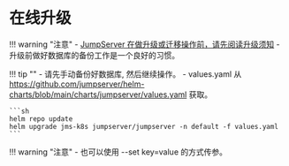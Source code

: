 # 在线升级

!!! warning "注意"
    - [JumpServer 在做升级或迁移操作前，请先阅读升级须知](../upgrade_notice.md)
    - 升级前做好数据库的备份工作是一个良好的习惯。

!!! tip ""
    - 请先手动备份好数据库, 然后继续操作。
    - values.yaml 从 https://github.com/jumpserver/helm-charts/blob/main/charts/jumpserver/values.yaml 获取。

    ```sh
    helm repo update
    helm upgrade jms-k8s jumpserver/jumpserver -n default -f values.yaml
    ```

!!! warning "注意"
    - 也可以使用 --set key=value 的方式传参。